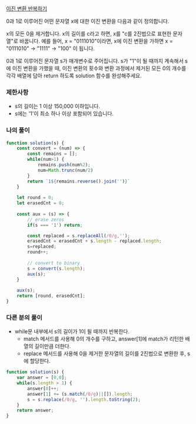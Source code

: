 <a href="">이진 변환 반복하기</a>

0과 1로 이루어진 어떤 문자열 x에 대한 이진 변환을 다음과 같이 정의합니다.

x의 모든 0을 제거합니다.
x의 길이를 c라고 하면, x를 "c를 2진법으로 표현한 문자열"로 바꿉니다.
예를 들어, x = "0111010"이라면, x에 이진 변환을 가하면 x = "0111010" -> "1111" -> "100" 이 됩니다.

0과 1로 이루어진 문자열 s가 매개변수로 주어집니다. s가 "1"이 될 때까지 계속해서 s에 이진 변환을 가했을 때, 이진 변환의 횟수와 변환 과정에서 제거된 모든 0의 개수를 각각 배열에 담아 return 하도록 solution 함수를 완성해주세요.

### 제한사항

- s의 길이는 1 이상 150,000 이하입니다.
- s에는 '1'이 최소 하나 이상 포함되어 있습니다.

### 나의 풀이

```js
function solution(s) {
    const convert = (num) => {
        const remains = [];
        while(num>1) {
            remains.push(num%2);
            num=Math.trunc(num/2)
        }
        return `1${remains.reverse().join('')}`
    }
    
    let round = 0;
    let erasedCnt = 0;
    
    const aux = (s) => {
        // erase zeros
        if(s === '1') return;

        const replaced = s.replaceAll(/0/g,'');
        erasedCnt = erasedCnt + s.length - replaced.length;
        s=replaced;
        round++;
        
        // convert to binary
        s = convert(s.length);
        aux(s);
    }
    
    aux(s);
    return [round, erasedCnt];
}
```

### 다른 분의 풀이 

- while문 내부에서 s의 길이가 1이 될 때까지 반복한다.
    - match 메서드를 사용해 0의 개수를 구하고, answer[1]에 match가 리턴한 배열의 길이만큼 더한다.
    - replace 메서드를 사용해 0을 제거한 문자열의 길이를 2진법으로 변환한 후, s에 할당한다.

```js 
function solution(s) {
    var answer = [0,0];
    while(s.length > 1) {
        answer[0]++;
        answer[1] += (s.match(/0/g)||[]).length;
        s = s.replace(/0/g, '').length.toString(2);
    }
    return answer;
}
```